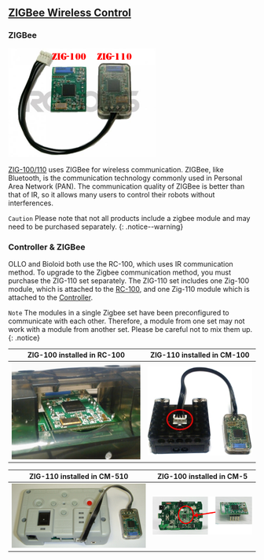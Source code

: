 ## [ZIGBee Wireless Control](#zigbee-wireless-control)

### ZIGBee
![Zig-100/110](/assets/images/parts/communication/zig_100_110.png)

[ZIG-100/110] uses ZIGBee for wireless communication. ZIGBee, like Bluetooth, is the communication technology commonly used in Personal Area Network (PAN). The communication quality of ZIGBee is better than that of IR, so it allows many users to control their robots without interferences.

`Caution` Please note that not all products include a zigbee module and may need to be purchased separately.
{: .notice--warning}

### Controller & ZIGBee

OLLO and Bioloid both use the RC-100, which uses IR communication method. To upgrade to the Zigbee communication method, you must purchase the  ZIG-110 set separately. The ZIG-110 set includes one Zig-100 module, which is attached to the [RC-100], and one Zig-110 module which is attached to the [Controller].

`Note` The modules in a single Zigbee set have been preconfigured to communicate with each other. Therefore, a module from one set may not work with a module from another set. Please be careful not to mix them up.
{: .notice}

|ZIG-100 installed in RC-100|ZIG-110 installed in CM-100|
|:---:|:---:|
|![Zig-100_RC-100][Zig-100_RC-100]|![Zig-110_CM-100][Zig-110_CM-100]|

|ZIG-110 installed in CM-510|ZIG-100 installed in CM-5|
|:---:|:---:|
|![Zig-110_CM-510][Zig-110_CM-510]|![Zig-100_CM-5][Zig-100_CM-5]|

[ZIG-100/110]: /docs/en/parts/communication/zig_100_110/
[RC-100]: /docs/en/parts/communication/rc_100/
[Controller]: /docs/en/

[Zig-100_RC-100]: /assets/images/parts/communication/rc_100_zig_100.jpg
[Zig-110_CM-100]: /assets/images/parts/communication/cm_100_zig_110.jpg
[Zig-110_CM-510]: /assets/images/parts/communication/cm_510_zig_110.png
[Zig-100_CM-5]: /assets/images/parts/communication/cm_5_zig_100.png
